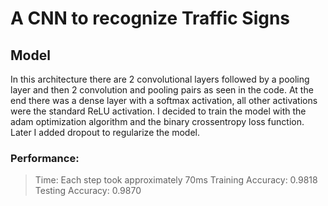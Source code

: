 # A CNN to recognize Traffic Signs

##  Model
In this architecture there are 2 convolutional layers followed by a pooling layer and then 2 convolution and pooling pairs as seen in the code. At the end there was a dense layer with a softmax activation, all other activations were the standard ReLU activation. I decided to train the model with the adam optimization algorithm and the binary crossentropy loss function. Later I added dropout to regularize the model.

### Performance:
> Time: Each step took approximately 70ms
> Training Accuracy: 0.9818
> Testing Accuracy: 0.9870
